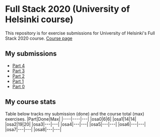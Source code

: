 # Full Stack 2020 (University of Helsinki course)
This repository is for exercise submissions for University of Helsinki's Full Stack 2020 course.
[Course page](https://fullstack-hy2020.github.io/)
## My submissions
* [Part 4](https://github.com/teepiik/Fullstack2020_osa4)
* [Part 3](https://github.com/teepiik/Fullstack2020_osa3)
* [Part 2](https://github.com/teepiik/Fullstack2020/tree/master/osa2)
* [Part 1](https://github.com/teepiik/Fullstack2020/tree/master/osa1)
* [Part 0](https://github.com/teepiik/Fullstack2020/tree/master/osa0)
## My course stats
Table below tracks my submission (done) and the course total (max) exercises.
|Part|Done|Max|
|----|----|---|
|osa0|6|6|
|osa1|14|14|
|osa2|19|20|
|osa3|---|---|
|osa4|---|---|
|osa5|---|---|
|osa6|---|---|
|osa7|---|---|
|osa8|---|---|
